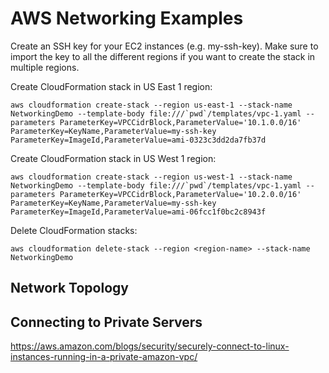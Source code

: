 # AWS Networking Examples

Create an SSH key for your EC2 instances (e.g. my-ssh-key). Make sure to import the key to all the different regions if you want to create the stack in multiple regions.

Create CloudFormation stack in US East 1 region:
```
aws cloudformation create-stack --region us-east-1 --stack-name NetworkingDemo --template-body file:///`pwd`/templates/vpc-1.yaml --parameters ParameterKey=VPCCidrBlock,ParameterValue='10.1.0.0/16' ParameterKey=KeyName,ParameterValue=my-ssh-key ParameterKey=ImageId,ParameterValue=ami-0323c3dd2da7fb37d
```

Create CloudFormation stack in US West 1 region:
```
aws cloudformation create-stack --region us-west-1 --stack-name NetworkingDemo --template-body file:///`pwd`/templates/vpc-1.yaml --parameters ParameterKey=VPCCidrBlock,ParameterValue='10.2.0.0/16' ParameterKey=KeyName,ParameterValue=my-ssh-key ParameterKey=ImageId,ParameterValue=ami-06fcc1f0bc2c8943f
```

Delete CloudFormation stacks:
```
aws cloudformation delete-stack --region <region-name> --stack-name NetworkingDemo
```

## Network Topology

## Connecting to Private Servers

https://aws.amazon.com/blogs/security/securely-connect-to-linux-instances-running-in-a-private-amazon-vpc/
